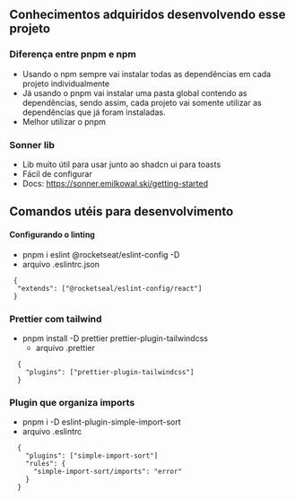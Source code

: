 ## Conhecimentos adquiridos desenvolvendo esse projeto

  ### Diferença entre pnpm e npm
  - Usando o npm sempre vai instalar todas as dependências em cada projeto individualmente
  - Já usando o pnpm vai instalar uma pasta global contendo as dependências, sendo assim, cada projeto vai somente utilizar as dependências que já foram instaladas.
  - Melhor utilizar o pnpm

  ### Sonner lib
  - Lib muito útil para usar junto ao shadcn ui para toasts
  - Fácil de configurar
  - Docs: https://sonner.emilkowal.ski/getting-started
    
## Comandos utéis para desenvolvimento

#### Configurando o linting
 - pnpm i eslint @rocketseat/eslint-config -D
 - arquivo .eslintrc.json
  ```
   {
    "extends": ["@rocketseal/eslint-config/react"]
   }
  ```

### Prettier com tailwind
 - pnpm install -D prettier prettier-plugin-tailwindcss
   - arquivo .prettier
  ```
    {
      "plugins": ["prettier-plugin-tailwindcss"]
    }
  ```
  
### Plugin que organiza imports 
- pnpm i -D eslint-plugin-simple-import-sort
- arquivo .eslintrc
  
```
  {
    "plugins": ["simple-import-sort"]
    "rules": {
      "simple-import-sort/imports": "error"
    }
  }
  
```



